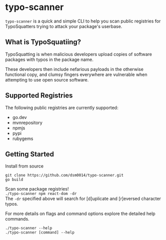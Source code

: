 # typo-scanner
`typo-scanner` is a quick and simple CLI to help you scan public registries for TypoSquatters trying to attack your package's userbase.

## What is TypoSquatiing? 
TypoSquatting is when malicious developers upload copies of software packages with typos in the package name. 

These developers then include nefarious payloads in the otherwise functional copy, and clumsy fingers everywhere 
are vulnerable when attempting to use open source software.

## Supported Registries
The following public registries are currently supported:
- go.dev
- mvnrepository
- npmjs
- pypi
- rubygems

## Getting Started
Install from source
```
git clone https://github.com/dsm0014/typo-scanner.git
go build
```

Scan some package registries!<br>
`./typo-scanner npm react-dom -dr`<br>
The `-dr` specified above will search for [d]uplicate and [r]eversed character typos.

For more details on flags and command options explore the detailed help commands.
```
./typo-scanner --help
./typo-scanner [command] --help
```
